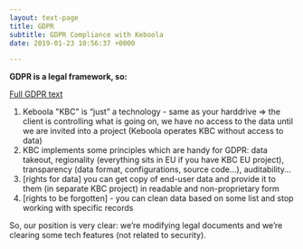```yaml
---
layout: text-page
title: GDPR
subtitle: GDPR Compliance with Keboola
date: 2019-01-23 10:56:37 +0000

---
```

**GDPR is a legal framework, so:**

[Full GDPR text](http://eur-lex.europa.eu/legal-content/en/TXT/?uri=CELEX%3A32016R0679)

1. Keboola "KBC" is “just” a technology - same as your harddrive => the client is controlling what is going on, we have no access to the data until we are invited into a project (Keboola operates KBC without access to data)
2. KBC implements some principles which are handy for GDPR: data takeout, regionality (everything sits in EU if you have KBC EU project), transparency (data format, configurations, source code…), auditability…
3. \[rights for data\] you can get copy of end-user data and provide it to them (in separate KBC project) in readable and non-proprietary form
4. \[rights to be forgotten\] - you can clean data based on some list and stop working with specific records

So, our position is very clear: we’re modifying legal documents and we’re clearing some tech features (not related to security).